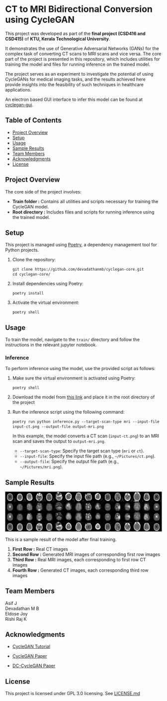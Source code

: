 # CT to MRI Bidirectional Conversion using CycleGAN

This project was developed as part of the **final project (CSD416 and CSD415)** of **KTU, Kerala Technological University**.

It demonstrates the use of Generative Adversarial Networks (GANs) for the complex task of converting CT scans to MRI scans and vice versa. The core part of the project is presented in this repository, which includes utilities for training the model and files for running inference on the trained model.

The project serves as an experiment to investigate the potential of using CycleGANs for medical imaging tasks, and the results achieved here provide insights into the feasibility of such techniques in healthcare applications.

An electron based GUI interface to infer this model can be found at [cyclegan-gui](https://github.com/devadathanmb/cyclegan-gui).

## Table of Contents

- [Project Overview](#project-overview)
- [Setup](#setup)
- [Usage](#usage)
- [Sample Results](#sample-results)
- [Team Members](#team-members)
- [Acknowledgments](#acknowledgments)
- [License](#license)

## Project Overview

The core side of the project involves:

- **Train folder :** Contains all utilities and scripts necessary for training the CycleGAN model.
- **Root directory :** Includes files and scripts for running inference using the trained model.

## Setup

This project is managed using [Poetry](https://python-poetry.org/), a dependency management tool for Python projects.

1. Clone the repository:

   ```shell
   git clone https://github.com/devadathanmb/cyclegan-core.git
   cd cyclegan-core/
   ```

2. Install dependencies using Poetry:

   ```shell
   poetry install
   ```

3. Activate the virtual environment:

   ```shell
   poetry shell
   ```

## Usage

To train the model, navigate to the `train/` directory and follow the instructions in the relevant jupyter notebook.

### Inference

To perform inference using the model, use the provided script as follows:

1. Make sure the virtual environment is activated using Poetry:

   ```shell
   poetry shell
   ```

2. Download the model from [this link](https://drive.google.com/file/d/1EJRA8V4mjjwKFvBwC9H-92e4Wea5sD-H/view?usp=sharing) and place it in the root directory of the project

3. Run the inference script using the following command:

   ```shell
   poetry run python inference.py --target-scan-type mri --input-file input-ct.png --output-file output-mri.png
   ```

   In this example, the model converts a CT scan (`input-ct.png`) to an MRI scan and saves the output to `output-mri.png`.

   - `--target-scan-type`: Specify the target scan type (`mri` or `ct`).
   - `--input-file`: Specify the input file path (e.g., `~/Pictures/ct.png`).
   - `--output-file`: Specify the output file path (e.g., `~/Pictures/mri.png`).

## Sample Results

![Sample result](./assets/sample-output.jpg)

This is a sample result of the model after final training.

1. **First Row :** Real CT images
2. **Second Row :** Generated MRI images of corresponding first row images
3. **Third Row :** Real MRI images, each corresponding to first row CT images
4. **Fourth Row :** Generated CT images, each corresponding third row images

## Team Members

Asif J  
Devadathan M B  
Eldose Joy  
Rishi Raj K

## Acknowledgments

- [CycleGAN Tutorial](https://youtu.be/yeqWzw19V04)

- [CycleGAN Paper](https://arxiv.org/abs/1703.10593)

- [DC-CycleGAN Paper](https://arxiv.org/abs/2211.01293)

## License

This project is licensed under GPL 3.0 licensing. See [LICENSE.md](./LICENSE.md)
